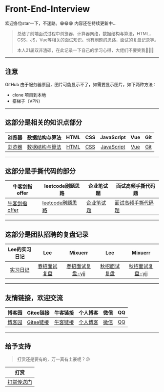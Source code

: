 # Front-End-Interview

欢迎各位star一下，不迷路。😁😁😁  内容还在持续更新中...

> 总结了前端面试过程中浏览器，计算器网络，数据结构与算法，HTML，CSS，JS，Vue等相关的面试知识。也有刷题的思路，面试的复盘记录等。
>
> 本人21届双非渣硕，在此记录一下自己的学习心得，大佬们不要笑我🤣🤣🤣

---

## 注意

GitHub 由于服务器原因，图片可能显示不了，如需要显示图片，如下两种方法：

- clone 项目到本地
- 搭梯子（VPN）

---

## 这部分是相关的知识点部分

|浏览器|数据结构与算法|HTML|CSS|JavaScript|Vue|Git
|:-----:|:-----:|:-----:|:-----:|:-----:|:-----:|:-----:|
|[浏览器](./01.浏览器/浏览器.md)|[数据结构与算法](./02.数据结构与算法/数据结构与算法.md)|[HTML](03.HTML/html.md)|[CSS](./04.CSS/css.md)|[JavaScript](05.JavaScript/js.md)|[Vue](./06.Vue/vue.md)|[Git](./10.git常用指令/git常用指令.md)

---

## 这部分是手撕代码的部分

|牛客剑指offer|leetcode刷题思路|企业笔试题|面试高频手撕代码题|
|---|---|---|---|
|[牛客剑指offer](./07.算法刷题/牛客网%20-%20剑指offer.md)|[leetcode刷题思路](./07.算法刷题/leetcode思路.md)|[企业笔试题](./07.算法刷题/牛客网%20-%20企业笔试题.md)|[面试高频手撕代码题](./08.面试高频手撕代码题/面试高频手撕代码题.md)|

---

## 这部分是团队招聘的复盘记录

|Lee的实习日记|Lee|Mixuerr|Lee|Mixuerr|
|:--------:|:---------:|:---------:|:---------:|:---------:|
|[实习日记](./09.面试复盘/实习日记.md)|[春招面试复盘](./09.面试复盘/春招面试复盘.md)|[春招面试复盘-yjj](./09.面试复盘/春招面试复盘-yjj.md)|[秋招面试复盘](./09.面试复盘/秋招面试复盘.md)|[秋招面试复盘-yjj](./09.面试复盘/秋招面试复盘-yjj.md)

---

## 友情链接，欢迎交流

|博客园|Gitee链接|牛客链接|个人博客|微信 |QQ|
|---|---|---|---|---|---|
|[博客园](https://www.cnblogs.com/muzidaitou)|[Gitee链接](https://gitee.com/lee_van)|[牛客链接](https://www.nowcoder.com/profile/549508843)|[个人博客](https://lf2021.github.io/)|[微信](./images/vx.jpg)|[QQ](./images/qq.jpg)|

---

## 给予支持

> 打赏还是要有的，万一真有土豪呢？😜

|打赏|
|:---:|
|[打赏传送门](./images/收款码.png)|

